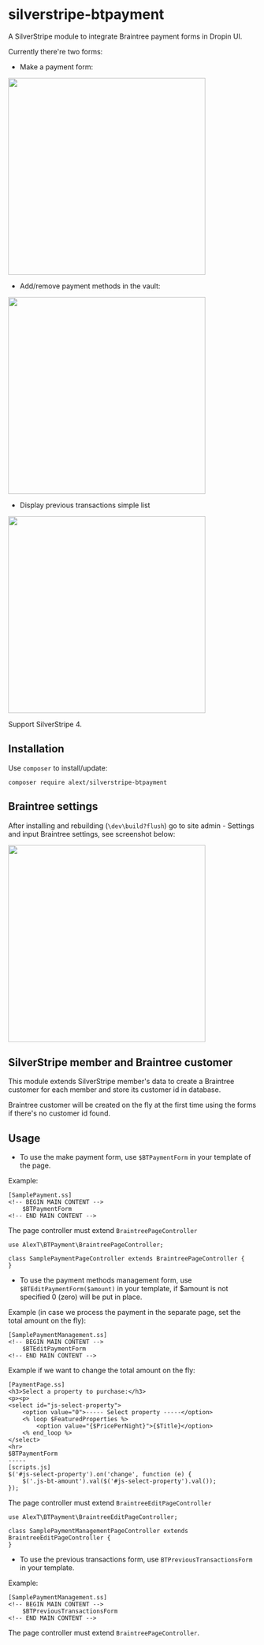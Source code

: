 silverstripe-btpayment
======================
A SilverStripe module to integrate Braintree payment forms in Dropin UI.

Currently there're two forms:

* Make a payment form:

<img src="../../../_screenshots/blob/master/btpayment/make_payment.png" width=400 />

* Add/remove payment methods in the vault:

<img src="../../../_screenshots/blob/master/btpayment/manage_methods.png" width=400 />

* Display previous transactions simple list

<img src="../../../_screenshots/blob/master/btpayment/transactions.png" width=400 />

Support SilverStripe 4.

## Installation

Use `composer` to install/update:
```
composer require alext/silverstripe-btpayment
```

## Braintree settings

After installing and rebuilding (`\dev\build?flush`) go to site admin - Settings and input Braintree settings, see screenshot below:

<img src="../../../_screenshots/blob/master/btpayment/settings.png" width=400 />

## SilverStripe member and Braintree customer

This module extends SilverStripe member's data to create a Braintree customer for each member and store its customer id in database.

Braintree customer will be created on the fly at the first time using the forms if there's no customer id found. 

## Usage

* To use the make payment form, use `$BTPaymentForm` in your template of the page.

Example:
```
[SamplePayment.ss]
<!-- BEGIN MAIN CONTENT -->
    $BTPaymentForm
<!-- END MAIN CONTENT -->
```

The page controller must extend `BraintreePageController`
```
use AlexT\BTPayment\BraintreePageController;

class SamplePaymentPageController extends BraintreePageController {
}
```

* To use the payment methods management form, use `$BTEditPaymentForm($amount)` in your template, if $amount is not specified 0 (zero) will be put in place.

Example (in case we process the payment in the separate page, set the total amount on the fly):
```
[SamplePaymentManagement.ss]
<!-- BEGIN MAIN CONTENT -->
    $BTEditPaymentForm
<!-- END MAIN CONTENT -->
```

Example if we want to change the total amount on the fly:
```
[PaymentPage.ss]
<h3>Select a property to purchase:</h3>
<p><p>
<select id="js-select-property">
    <option value="0">----- Select property -----</option>
    <% loop $FeaturedProperties %>
        <option value="{$PricePerNight}">{$Title}</option>
    <% end_loop %>
</select>
<hr>
$BTPaymentForm
-----
[scripts.js]
$('#js-select-property').on('change', function (e) {
    $('.js-bt-amount').val($('#js-select-property').val());
});
```

The page controller must extend `BraintreeEditPageController`
```
use AlexT\BTPayment\BraintreeEditPageController;

class SamplePaymentManagementPageController extends BraintreeEditPageController {
}
```

* To use the previous transactions form, use `BTPreviousTransactionsForm` in your template.

Example:
```
[SamplePaymentManagement.ss]
<!-- BEGIN MAIN CONTENT -->
    $BTPreviousTransactionsForm
<!-- END MAIN CONTENT -->
```

The page controller must extend `BraintreePageController`.
